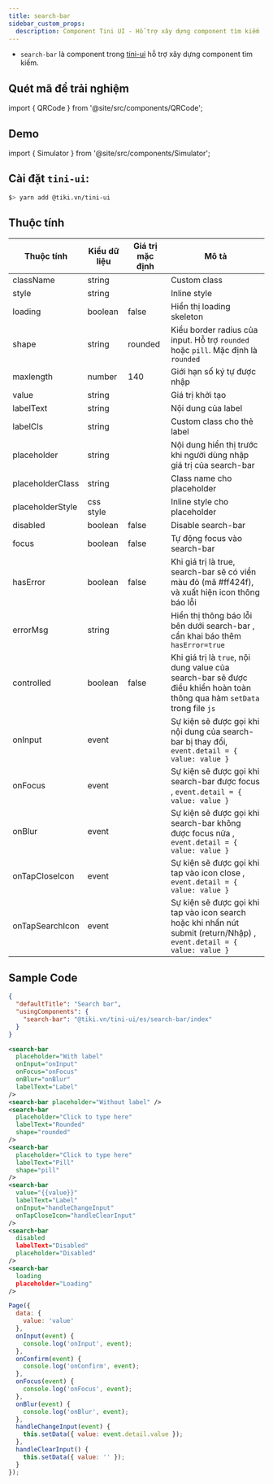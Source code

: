 ```yaml
---
title: search-bar
sidebar_custom_props:
  description: Component Tini UI - Hỗ trợ xây dựng component tìm kiếm
---
```


- `search-bar` là component trong [tini-ui](https://www.npmjs.com/package/@tiki.vn/tini-ui) hỗ trợ xây dựng component tìm kiếm.

## Quét mã để trải nghiệm

import { QRCode } from '@site/src/components/QRCode';

<QRCode page="pages/component/advance/form/search-bar/index" />

## Demo

import { Simulator } from '@site/src/components/Simulator';

<Simulator page="pages/component/advance/form/search-bar/index" />

## Cài đặt `tini-ui`:

```bash
$> yarn add @tiki.vn/tini-ui
```

## Thuộc tính

| Thuộc tính       | Kiểu dữ liệu | Giá trị mặc định | Mô tả                                                                                                                     |
| ---------------- | ------------ | ---------------- | ------------------------------------------------------------------------------------------------------------------------- |
| className        | string       |                  | Custom class                                                                                                              |
| style            | string       |                  | Inline style                                                                                                              |
| loading          | boolean      | false            | Hiển thị loading skeleton                                                                                                 |
| shape            | string       | rounded          | Kiểu border radius của input. Hỗ trợ `rounded` hoặc `pill`. Mặc định là `rounded`                                         |
| maxlength        | number       | 140              | Giới hạn số ký tự được nhập                                                                                               |
| value            | string       |                  | Giá trị khởi tạo                                                                                                          |
| labelText        | string       |                  | Nội dung của label                                                                                                        |
| labelCls         | string       |                  | Custom class cho thẻ label                                                                                                |
| placeholder      | string       |                  | Nội dung hiển thị trước khi người dùng nhập giá trị của search-bar                                                        |
| placeholderClass | string       |                  | Class name cho placeholder                                                                                                |
| placeholderStyle | css style    |                  | Inline style cho placeholder                                                                                              |
| disabled         | boolean      | false            | Disable search-bar                                                                                                        |
| focus            | boolean      | false            | Tự động focus vào search-bar                                                                                              |
| hasError         | boolean      | false            | Khi giá trị là true, search-bar sẽ có viền màu đỏ (mã #ff424f), và xuất hiện icon thông báo lỗi                           |
| errorMsg         | string       |                  | Hiển thị thông báo lỗi bên dưới search-bar , cần khai báo thêm `hasError=true`                                            |
| controlled       | boolean      | false            | Khi giá trị là `true`, nội dung value của search-bar sẽ được điều khiển hoàn toàn thông qua hàm `setData` trong file `js` |
| onInput          | event        |                  | Sự kiện sẽ được gọi khi nội dung của search-bar bị thay đổi, `event.detail = { value: value }`                            |
| onFocus          | event        |                  | Sự kiện sẽ được gọi khi search-bar được focus , `event.detail = { value: value }`                                         |
| onBlur           | event        |                  | Sự kiện sẽ được gọi khi search-bar không được focus nữa , `event.detail = { value: value }`                               |
| onTapCloseIcon   | event        |                  | Sự kiện sẽ được gọi khi tap vào icon close , `event.detail = { value: value }`                                            |
| onTapSearchIcon  | event        |                  | Sự kiện sẽ được gọi khi tap vào icon search hoặc khi nhấn nút submit (return/Nhập) , `event.detail = { value: value }`    |

## Sample Code

```json title=index.json
{
  "defaultTitle": "Search bar",
  "usingComponents": {
    "search-bar": "@tiki.vn/tini-ui/es/search-bar/index"
  }
}
```

```xml title=index.txml
<search-bar
  placeholder="With label"
  onInput="onInput"
  onFocus="onFocus"
  onBlur="onBlur"
  labelText="Label"
/>
<search-bar placeholder="Without label" />
<search-bar
  placeholder="Click to type here"
  labelText="Rounded"
  shape="rounded"
/>
<search-bar
  placeholder="Click to type here"
  labelText="Pill"
  shape="pill"
/>
<search-bar
  value="{{value}}"
  labelText="Label"
  onInput="handleChangeInput"
  onTapCloseIcon="handleClearInput"
/>
<search-bar
  disabled
  labelText="Disabled"
  placeholder="Disabled"
/>
<search-bar
  loading
  placeholder="Loading"
/>

```

```js title=index.js
Page({
  data: {
    value: 'value'
  },
  onInput(event) {
    console.log('onInput', event);
  },
  onConfirm(event) {
    console.log('onConfirm', event);
  },
  onFocus(event) {
    console.log('onFocus', event);
  },
  onBlur(event) {
    console.log('onBlur', event);
  },
  handleChangeInput(event) {
    this.setData({ value: event.detail.value });
  },
  handleClearInput() {
    this.setData({ value: '' });
  }
});
```
